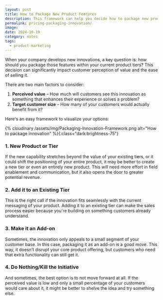 ```yaml
---
layout: post
title: How to Package New Product Features
description: This framework can help you decide how to package new product innovations based on customer needs and perceived value.
permalink: pricing-packaging-innovation/
image: 
date: 2024-10-19
category: notes
tags:
  - product-marketing
---
```


When your company develops new innovations, a key question is: how should you package those features within your current product tiers? This decision can significantly impact customer perception of value and the ease of selling it.

There are two main factors to consider:

1. **Perceived value** – How much will customers see this innovation as something that enhances their experience or solves a problem?
2. **Target customer size** – How many of your customers would actually benefit from it?

Here's an easy framework to visualize your options:

{% cloudinary /assets/img/Packaging-Innovation-Framework.png alt="How to package innovation" %}{:class="dark:brightness-75"}

### 1. New Product or Tier
If the new capability stretches beyond the value of your existing tiers, or it could shift the positioning of your entire product, it may be better to create a new tier or even an entirely new product. This will need more effort in field enablement and communication, but it also opens the door to greater potential revenue.

### 2. Add it to an Existing Tier
This is the right call if the innovation fits seamlessly with the current messaging of your product. Adding it to an existing tier can make the sales process easier because you're building on something customers already understand.

### 3. Make it an Add-on
Sometimes, the innovation only appeals to a small segment of your customer base. In this case, packaging it as an add-on is a good move. This way, it doesn’t disrupt your core product offering, but customers who need that extra functionality can still get it.

### 4. Do Nothing/Kill the Initiative
And sometimes, the best option is to not move forward at all. If the perceived value is low and only a small percentage of your customers would care about it, it might be better to shelve the idea and try something else.